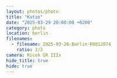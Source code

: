 ```yaml
---
layout: photos/photo
title: "Katze"
date: "2025-03-29 20:00:00 +0200"
category: photo
location: berlin
filenames:
  - filename: 2025-03-26-Berlin-R0012074
    ratio: 2/3
camera: Ricoh GR IIIx
hide_title: true
hide: true
---
```


